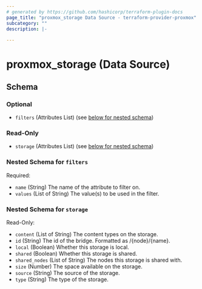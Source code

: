 ```yaml
---
# generated by https://github.com/hashicorp/terraform-plugin-docs
page_title: "proxmox_storage Data Source - terraform-provider-proxmox"
subcategory: ""
description: |-
  
---
```


# proxmox_storage (Data Source)





<!-- schema generated by tfplugindocs -->
## Schema

### Optional

- `filters` (Attributes List) (see [below for nested schema](#nestedatt--filters))

### Read-Only

- `storage` (Attributes List) (see [below for nested schema](#nestedatt--storage))

<a id="nestedatt--filters"></a>
### Nested Schema for `filters`

Required:

- `name` (String) The name of the attribute to filter on.
- `values` (List of String) The value(s) to be used in the filter.


<a id="nestedatt--storage"></a>
### Nested Schema for `storage`

Read-Only:

- `content` (List of String) The content types on the storage.
- `id` (String) The id of the bridge. Formatted as /{node}/{name}.
- `local` (Boolean) Whether this storage is local.
- `shared` (Boolean) Whether this storage is shared.
- `shared_nodes` (List of String) The nodes this storage is shared with.
- `size` (Number) The space available on the storage.
- `source` (String) The source of the storage.
- `type` (String) The type of the storage.


